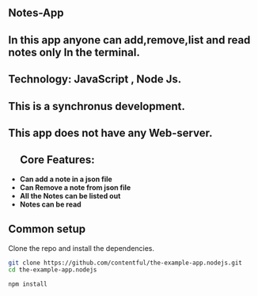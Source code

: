 ##  Notes-App 
##  In this app anyone can add,remove,list and read notes only In the terminal.
##  Technology: JavaScript , Node Js.
##  This is a synchronus development.
##  This app does not have any Web-server.

<ul>
  
<h2>Core Features:</h2> 
    <li><b>Can add a note in a json file</b></li>
    <li><b>Can Remove a note from json file</b></li>
    <li><b>All the Notes can be listed out</b>
    <li><b>Notes can be read</b>
    
</ul>

## Common setup

Clone the repo and install the dependencies.

```bash
git clone https://github.com/contentful/the-example-app.nodejs.git
cd the-example-app.nodejs
```

```bash
npm install
```
